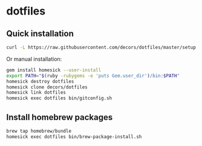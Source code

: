 # dotfiles

## Quick installation

```bash
curl -L https://raw.githubusercontent.com/decors/dotfiles/master/setup.sh | sh
```

Or manual installation:

```bash
gem install homesick --user-install
export PATH="$(ruby -rubygems -e 'puts Gem.user_dir')/bin:$PATH"
homesick destroy dotfiles
homesick clone decors/dotfiles
homesick link dotfiles
homesick exec dotfiles bin/gitconfig.sh
```

## Install homebrew packages

```bash
brew tap homebrew/bundle
homesick exec dotfiles bin/brew-package-install.sh
```
